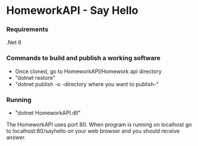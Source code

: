# HomeworkAPI - Say Hello

### Requirements
.Net 6

### Commands to build and publish a working software
- Once cloned, go to HomeworkAPI/Homework api directory
- "dotnet restore"
- "dotnet publish -o -directory where you want to publish-"

### Running
- "dotnet HomeworkAPI.dll"

The HomeworkAPI uses port 80. When program is running on localhost go to localhost:80/sayhello on your web browser and you should receive answer.
